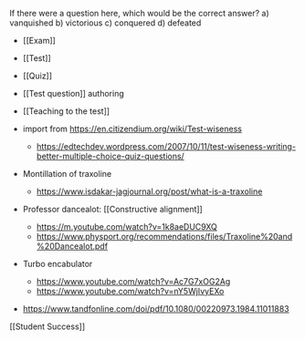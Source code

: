 If there were a question here, which would be the correct answer? a) vanquished b) victorious c) conquered d) defeated

- [[Exam]]
- [[Test]]
- [[Quiz]]
- [[Test question]] authoring
- [[Teaching to the test]]

- import from https://en.citizendium.org/wiki/Test-wiseness
	-  https://edtechdev.wordpress.com/2007/10/11/test-wiseness-writing-better-multiple-choice-quiz-questions/

- Montillation of traxoline
	-  https://www.isdakar-jagjournal.org/post/what-is-a-traxoline
- Professor dancealot: [[Constructive alignment]]
	-  https://m.youtube.com/watch?v=1k8aeDUC9XQ
	-  https://www.physport.org/recommendations/files/Traxoline%20and%20Dancealot.pdf

- Turbo encabulator
	-  https://www.youtube.com/watch?v=Ac7G7xOG2Ag
	-  https://www.youtube.com/watch?v=nY5WjIvyEXo

- https://www.tandfonline.com/doi/pdf/10.1080/00220973.1984.11011883

[[Student Success]]
